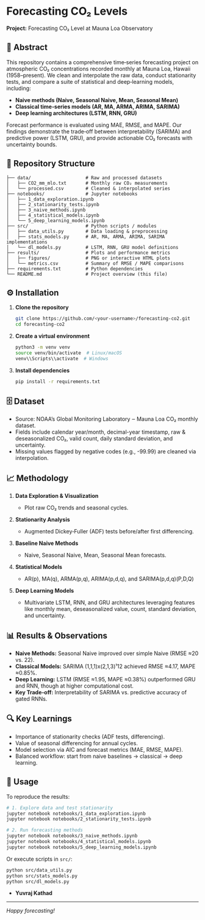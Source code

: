 # Forecasting CO₂ Levels

**Project:** Forecasting CO₂ Level at Mauna Loa Observatory

## 📄 Abstract

This repository contains a comprehensive time‑series forecasting project on atmospheric CO₂ concentrations recorded monthly at Mauna Loa, Hawaii (1958–present). We clean and interpolate the raw data, conduct stationarity tests, and compare a suite of statistical and deep‑learning models, including:

* **Naive methods (Naive, Seasonal Naive, Mean, Seasonal Mean)**
* **Classical time‑series models (AR, MA, ARMA, ARIMA, SARIMA)**
* **Deep learning architectures (LSTM, RNN, GRU)**

Forecast performance is evaluated using MAE, RMSE, and MAPE. Our findings demonstrate the trade‑off between interpretability (SARIMA) and predictive power (LSTM, GRU), and provide actionable CO₂ forecasts with uncertainty bounds.

## 📂 Repository Structure

```
├── data/                    # Raw and processed datasets
│   ├── CO2_mm_mlo.txt       # Monthly raw CO₂ measurements
│   └── processed.csv        # Cleaned & interpolated series
├── notebooks/               # Jupyter notebooks
│   ├── 1_data_exploration.ipynb
│   ├── 2_stationarity_tests.ipynb
│   ├── 3_naive_methods.ipynb
│   ├── 4_statistical_models.ipynb
│   └── 5_deep_learning_models.ipynb
├── src/                     # Python scripts / modules
│   ├── data_utils.py        # Data loading & preprocessing
│   ├── stats_models.py      # AR, MA, ARMA, ARIMA, SARIMA implementations
│   └── dl_models.py         # LSTM, RNN, GRU model definitions
├── results/                 # Plots and performance metrics
│   ├── figures/             # PNG or interactive HTML plots
│   └── metrics.csv          # Summary of RMSE / MAPE comparisons
├── requirements.txt         # Python dependencies
└── README.md                # Project overview (this file)
```

## ⚙️ Installation

1. **Clone the repository**

   ```bash
   git clone https://github.com/<your-username>/forecasting-co2.git
   cd forecasting-co2
   ```
2. **Create a virtual environment**

   ```bash
   python3 -m venv venv
   source venv/bin/activate  # Linux/macOS
   venv\\Scripts\\activate  # Windows
   ```
3. **Install dependencies**

   ```bash
   pip install -r requirements.txt
   ```

## 🗄️ Dataset

* Source: NOAA’s Global Monitoring Laboratory ‒ Mauna Loa CO₂ monthly dataset.
* Fields include calendar year/month, decimal-year timestamp, raw & deseasonalized CO₂, valid count, daily standard deviation, and uncertainty.
* Missing values flagged by negative codes (e.g., -99.99) are cleaned via interpolation.

## 📈 Methodology

1. **Data Exploration & Visualization**

   * Plot raw CO₂ trends and seasonal cycles.
2. **Stationarity Analysis**

   * Augmented Dickey‑Fuller (ADF) tests before/after first differencing.
3. **Baseline Naive Methods**

   * Naive, Seasonal Naive, Mean, Seasonal Mean forecasts.
4. **Statistical Models**

   * AR(p), MA(q), ARMA(p,q), ARIMA(p,d,q), and SARIMA(p,d,q)(P,D,Q)
5. **Deep Learning Models**

   * Multivariate LSTM, RNN, and GRU architectures leveraging features like monthly mean, deseasonalized value, count, standard deviation, and uncertainty.

## 📊 Results & Observations

* **Naive Methods:** Seasonal Naive improved over simple Naive (RMSE ≈20 vs. 22).
* **Classical Models:** SARIMA (1,1,1)x(2,1,3)¹12 achieved RMSE ≈4.17, MAPE ≈0.85%.
* **Deep Learning:** LSTM (RMSE ≈1.95, MAPE ≈0.38%) outperformed GRU and RNN, though at higher computational cost.
* **Key Trade‑off:** Interpretability of SARIMA vs. predictive accuracy of gated RNNs.

## 🔍 Key Learnings

* Importance of stationarity checks (ADF tests, differencing).
* Value of seasonal differencing for annual cycles.
* Model selection via AIC and forecast metrics (MAE, RMSE, MAPE).
* Balanced workflow: start from naive baselines → classical → deep learning.

## 🚀 Usage

To reproduce the results:

```bash
# 1. Explore data and test stationarity
jupyter notebook notebooks/1_data_exploration.ipynb
jupyter notebook notebooks/2_stationarity_tests.ipynb

# 2. Run forecasting methods
jupyter notebook notebooks/3_naive_methods.ipynb
jupyter notebook notebooks/4_statistical_models.ipynb
jupyter notebook notebooks/5_deep_learning_models.ipynb
```

Or execute scripts in `src/`:

```bash
python src/data_utils.py
python src/stats_models.py
python src/dl_models.py
```

* **Yuvraj Kathad**
---

*Happy forecasting!*
